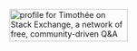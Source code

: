 <a href="https://stackexchange.com/users/6555881"><img src="https://stackexchange.com/users/flair/6555881.png" width="208" height="58" alt="profile for Timoth&#233;e on Stack Exchange, a network of free, community-driven Q&amp;A sites" title="profile for Timoth&#233;e on Stack Exchange, a network of free, community-driven Q&amp;A sites"></a>
<!---
timotheedorand/timotheedorand is a ✨ special ✨ repository because its `README.md` (this file) appears on your GitHub profile.
You can click the Preview link to take a look at your changes.
--->

